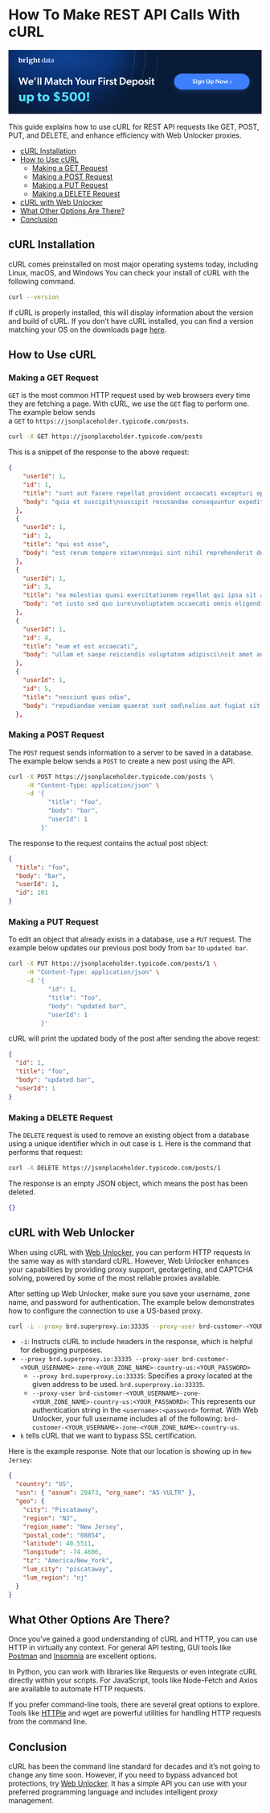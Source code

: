 # How To Make REST API Calls With cURL

[![Promo](https://github.com/luminati-io/LinkedIn-Scraper/raw/main/Proxies%20and%20scrapers%20GitHub%20bonus%20banner.png)](https://brightdata.com/)

This guide explains how to use cURL for REST API requests like GET, POST, PUT, and DELETE, and enhance efficiency with Web Unlocker proxies.

- [cURL Installation](#curl-installation)
- [How to Use cURL](#how-to-use-curl)
  - [Making a GET Request](#making-a-get-request)
  - [Making a POST Request](#making-a-post-request)
  - [Making a PUT Request](#making-a-put-request)
  - [Making a DELETE Request](#making-a-delete-request)
- [cURL with Web Unlocker](#curl-with-web-unlocker)
- [What Other Options Are There?](#what-other-options-are-there)
- [Conclusion](#conclusion)

## cURL Installation

cURL comes preinstalled on most major operating systems today, including Linux, macOS, and Windows You can check your install of cURL with the following command.

```bash
curl --version
```

If cURL is properly installed, this will display information about the version and build of cURL. If you don’t have cURL installed, you can find a version matching your OS on the downloads page [here](https://curl.se/download.html).

## How to Use cURL

### Making a GET Request

`GET` is the most common HTTP request used by web browsers every time they are fetching a page. With cURL, we use the `GET` flag to perform one. The example below sends a `GET` to `https://jsonplaceholder.typicode.com/posts`.

```bash
curl -X GET https://jsonplaceholder.typicode.com/posts
```

This is a snippet of the response to the above request:

```json
{
    "userId": 1,
    "id": 1,
    "title": "sunt aut facere repellat provident occaecati excepturi optio reprehenderit",
    "body": "quia et suscipit\nsuscipit recusandae consequuntur expedita et cum\nreprehenderit molestiae ut ut quas totam\nnostrum rerum est autem sunt rem eveniet architecto"
  },
  {
    "userId": 1,
    "id": 2,
    "title": "qui est esse",
    "body": "est rerum tempore vitae\nsequi sint nihil reprehenderit dolor beatae ea dolores neque\nfugiat blanditiis voluptate porro vel nihil molestiae ut reiciendis\nqui aperiam non debitis possimus qui neque nisi nulla"
  },
  {
    "userId": 1,
    "id": 3,
    "title": "ea molestias quasi exercitationem repellat qui ipsa sit aut",
    "body": "et iusto sed quo iure\nvoluptatem occaecati omnis eligendi aut ad\nvoluptatem doloribus vel accusantium quis pariatur\nmolestiae porro eius odio et labore et velit aut"
  },
  {
    "userId": 1,
    "id": 4,
    "title": "eum et est occaecati",
    "body": "ullam et saepe reiciendis voluptatem adipisci\nsit amet autem assumenda provident rerum culpa\nquis hic commodi nesciunt rem tenetur doloremque ipsam iure\nquis sunt voluptatem rerum illo velit"
  },
  {
    "userId": 1,
    "id": 5,
    "title": "nesciunt quas odio",
    "body": "repudiandae veniam quaerat sunt sed\nalias aut fugiat sit autem sed est\nvoluptatem omnis possimus esse voluptatibus quis\nest aut tenetur dolor neque"
  },

```

### Making a POST Request

The `POST` request sends information to a server to be saved in a database. The example below sends a `POST` to create a new post using the API.

```bash
curl -X POST https://jsonplaceholder.typicode.com/posts \
     -H "Content-Type: application/json" \
     -d '{
           "title": "foo",
           "body": "bar",
           "userId": 1
         }'

```

The response to the request contains the actual post object:

```json
{
  "title": "foo",
  "body": "bar",
  "userId": 1,
  "id": 101
}
```

### Making a PUT Request

To edit an object that already exists in a database, use a `PUT` request. The example below updates our previous post body from `bar` to `updated bar`.

```bash
curl -X PUT https://jsonplaceholder.typicode.com/posts/1 \
     -H "Content-Type: application/json" \
     -d '{
           "id": 1,
           "title": "foo",
           "body": "updated bar",
           "userId": 1
         }'

```

cURL will print the updated body of the post after sending the above reqest:

```json
{
  "id": 1,
  "title": "foo",
  "body": "updated bar",
  "userId": 1
}
```

### Making a DELETE Request

The `DELETE` request is used to remove an existing object from a database using a unique identifier which in out case is `1`. Here is the command that performs that request:

```bash
curl -X DELETE https://jsonplaceholder.typicode.com/posts/1
```

The response is an empty JSON object, which means the post has been deleted.

```json
{}
```

## cURL with Web Unlocker

When using cURL with [Web Unlocker](https://brightdata.com/products/web-unlocker), you can perform HTTP requests in the same way as with standard cURL. However, Web Unlocker enhances your capabilities by providing proxy support, geotargeting, and CAPTCHA solving, powered by some of the most reliable proxies available.

After setting up Web Unlocker, make sure you save your username, zone name, and password for authentication. The example below demonstrates how to configure the connection to use a US-based proxy.

```bash
curl -i --proxy brd.superproxy.io:33335 --proxy-user brd-customer-<YOUR_USERNAME>-zone-<YOUR_ZONE_NAME>-country-us:<YOUR_PASSWORD> -k "https://geo.brdtest.com/mygeo.json"
```

- `-i`: Instructs cURL to include headers in the response, which is helpful for debugging purposes.
- `--proxy brd.superproxy.io:33335 --proxy-user brd-customer-<YOUR_USERNAME>-zone-<YOUR_ZONE_NAME>-country-us:<YOUR_PASSWORD>`
  - `--proxy brd.superproxy.io:33335`: Specifies a proxy located at the given address to be used. `brd.superproxy.io:33335`.
  - `--proxy-user brd-customer-<YOUR_USERNAME>-zone-<YOUR_ZONE_NAME>-country-us:<YOUR_PASSWORD>`: This represents our authentication string in the `<username>:<password>` format. With Web Unlocker, your full username includes all of the following: `brd-customer-<YOUR_USERNAME>-zone-<YOUR_ZONE_NAME>-country-us`.
- `k` tells cURL that we want to bypass SSL certification.

Here is the example response. Note that our location is showing up in `New Jersey`:

```json
{
  "country": "US",
  "asn": { "asnum": 20473, "org_name": "AS-VULTR" },
  "geo": {
    "city": "Piscataway",
    "region": "NJ",
    "region_name": "New Jersey",
    "postal_code": "08854",
    "latitude": 40.5511,
    "longitude": -74.4606,
    "tz": "America/New_York",
    "lum_city": "piscataway",
    "lum_region": "nj"
  }
}
```

## What Other Options Are There?

Once you’ve gained a good understanding of cURL and HTTP, you can use HTTP in virtually any context. For general API testing, GUI tools like [Postman](https://www.postman.com/) and [Insomnia](https://insomnia.rest/) are excellent options.

In Python, you can work with libraries like Requests or even integrate cURL directly within your scripts. For JavaScript, tools like Node-Fetch and Axios are available to automate HTTP requests.

If you prefer command-line tools, there are several great options to explore. Tools like [HTTPie](https://httpie.io/) and wget are powerful utilities for handling HTTP requests from the command line.

## Conclusion

cURL has been the command line standard for decades and it’s not going to change any time soon. However, if you need to bypass advanced bot protections, try [Web Unlocker](https://brightdata.com/products/web-unlocker). It has a simple API you can use with your preferred programming language and includes intelligent proxy management.

